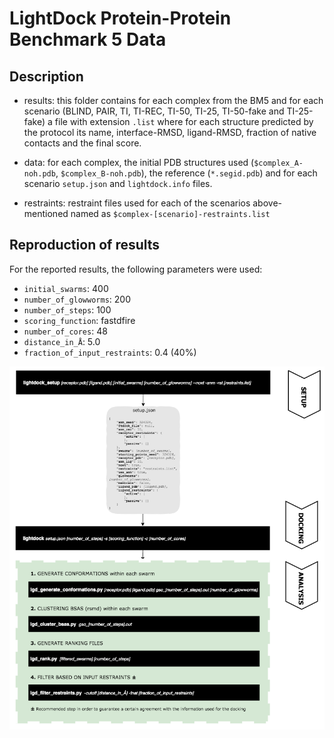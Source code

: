 # LightDock Protein-Protein Benchmark 5 Data

## Description

* results: this folder contains for each complex from the BM5 and for each scenario (BLIND, PAIR, TI, TI-REC, TI-50, TI-25, TI-50-fake and TI-25-fake) a file with extension `.list` where for each structure predicted by the protocol its name, interface-RMSD, ligand-RMSD, fraction of native contacts and the final score.

* data: for each complex, the initial PDB structures used (`$complex_A-noh.pdb`, `$complex_B-noh.pdb`), the reference (`*.segid.pdb`) and for each scenario `setup.json` and `lightdock.info` files.

* restraints: restraint files used for each of the scenarios above-mentioned named as `$complex-[scenario]-restraints.list`

## Reproduction of results

For the reported results, the following parameters were used:

* `initial_swarms`: 400
* `number_of_glowworms`: 200
* `number_of_steps`: 100
* `scoring_function`: fastdfire
* `number_of_cores`: 48
* `distance_in_Å`: 5.0
* `fraction_of_input_restraints`: 0.4 (40%)


![LightDock-pipeline](media/LightDock-pipeline-corrected.png)
